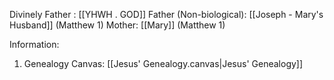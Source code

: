 Divinely Father : [[YHWH . GOD]]
Father (Non-biological): [[Joseph - Mary's Husband]] (Matthew 1)
Mother: [[Mary]] (Matthew 1)

Information:
1) Genealogy
Canvas: [[Jesus' Genealogy.canvas|Jesus' Genealogy]]

